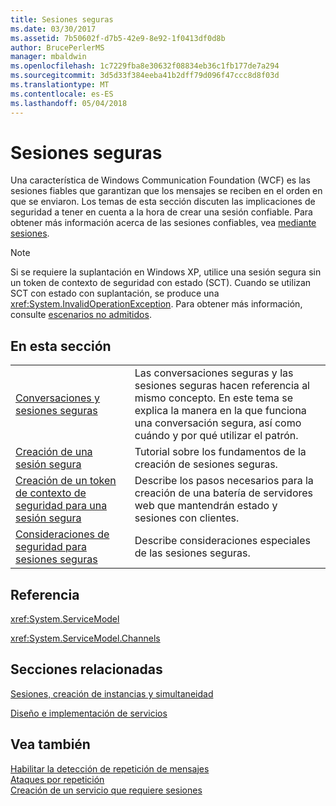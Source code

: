 ```yaml
---
title: Sesiones seguras
ms.date: 03/30/2017
ms.assetid: 7b50602f-d7b5-42e9-8e92-1f0413df0d8b
author: BrucePerlerMS
manager: mbaldwin
ms.openlocfilehash: 1c7229fba8e30632f08834eb36c1fb177de7a294
ms.sourcegitcommit: 3d5d33f384eeba41b2dff79d096f47ccc8d8f03d
ms.translationtype: MT
ms.contentlocale: es-ES
ms.lasthandoff: 05/04/2018
---
```

# <a name="secure-sessions"></a>Sesiones seguras
Una característica de Windows Communication Foundation (WCF) es las sesiones fiables que garantizan que los mensajes se reciben en el orden en que se enviaron. Los temas de esta sección discuten las implicaciones de seguridad a tener en cuenta a la hora de crear una sesión confiable. Para obtener más información acerca de las sesiones confiables, vea [mediante sesiones](../../../../docs/framework/wcf/using-sessions.md).  
  
> [!NOTE]
>  Si se requiere la suplantación en Windows XP, utilice una sesión segura sin un token de contexto de seguridad con estado (SCT). Cuando se utilizan SCT con estado con suplantación, se produce una <xref:System.InvalidOperationException>. Para obtener más información, consulte [escenarios no admitidos](../../../../docs/framework/wcf/feature-details/unsupported-scenarios.md).  
  
## <a name="in-this-section"></a>En esta sección  
  
|||  
|-|-|  
|[Conversaciones y sesiones seguras](../../../../docs/framework/wcf/feature-details/secure-conversations-and-secure-sessions.md)|Las conversaciones seguras y las sesiones seguras hacen referencia al mismo concepto. En este tema se explica la manera en la que funciona una conversación segura, así como cuándo y por qué utilizar el patrón.|  
|[Creación de una sesión segura](../../../../docs/framework/wcf/feature-details/how-to-create-a-secure-session.md)|Tutorial sobre los fundamentos de la creación de sesiones seguras.|  
|[Creación de un token de contexto de seguridad para una sesión segura](../../../../docs/framework/wcf/feature-details/how-to-create-a-security-context-token-for-a-secure-session.md)|Describe los pasos necesarios para la creación de una batería de servidores web que mantendrán estado y sesiones con clientes.|  
|[Consideraciones de seguridad para sesiones seguras](../../../../docs/framework/wcf/feature-details/security-considerations-for-secure-sessions.md)|Describe consideraciones especiales de las sesiones seguras.|  
  
## <a name="reference"></a>Referencia  
 <xref:System.ServiceModel>  
  
 <xref:System.ServiceModel.Channels>  
  
## <a name="related-sections"></a>Secciones relacionadas  
 [Sesiones, creación de instancias y simultaneidad](../../../../docs/framework/wcf/feature-details/sessions-instancing-and-concurrency.md)  
  
 [Diseño e implementación de servicios](../../../../docs/framework/wcf/designing-and-implementing-services.md)  
  
## <a name="see-also"></a>Vea también  
 [Habilitar la detección de repetición de mensajes](../../../../docs/framework/wcf/feature-details/how-to-enable-message-replay-detection.md)  
 [Ataques por repetición](../../../../docs/framework/wcf/feature-details/replay-attacks.md)  
 [Creación de un servicio que requiere sesiones](../../../../docs/framework/wcf/feature-details/how-to-create-a-service-that-requires-sessions.md)
